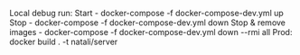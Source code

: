 Local debug run:
Start - docker-compose -f docker-compose-dev.yml up
Stop -  docker-compose -f docker-compose-dev.yml down
Stop & remove images -  docker-compose -f docker-compose-dev.yml down --rmi all
Prod:
docker build . -t natali/server